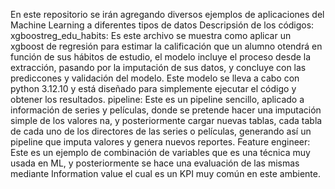 En este repositorio se irán agregando diversos ejemplos de aplicaciones del Machine Learning a diferentes tipos de datos 
Descripsión de los códigos:
xgboostreg_edu_habits: Es este archivo se muestra como aplicar un xgboost de regresión para estimar la calificación que un alumno otendrá en función de sus hábitos de estudio,
                       el modelo incluye el proceso desde la extracción, pasando por la imputación de sus datos, y concluye con las prediccones y validación del modelo.
                       Este modelo se lleva a cabo con python 3.12.10 y está diseñado para simplemente ejecutar el código y obtener los resultados. 
pipeline: Este es un pipeline sencillo, aplicado a información de series y películas, donde se pretende hacer una imputación simple de los valores na, y posteriormente cargar 
          nuevas tablas, cada tabla de cada uno de los directores de las series o películas, generando así un pipeline que imputa valores y genera nuevos reportes.
Feature engineer: Este es un ejemplo de combinación de variables que es una técnica muy usada en ML, y posteriormente se hace una evaluación de las mismas mediante Information value
                  el cual es un KPI muy común en este ambiente. 
